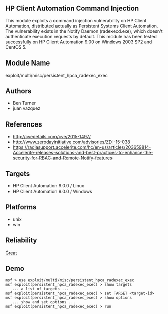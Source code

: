 ## HP Client Automation Command Injection

This module exploits a command injection vulnerability on HP 
Client Automation, distributed actually as Persistent 
Systems Client Automation. The vulnerability exists in the 
Notify Daemon (radexecd.exe), which doesn't authenticate 
execution requests by default. This module has been tested 
successfully on HP Client Automation 9.00 on Windows 2003 
SP2 and CentOS 5.


## Module Name
exploit/multi/misc/persistent_hpca_radexec_exec

## Authors
* Ben Turner
* juan vazquez


## References
* http://cvedetails.com/cve/2015-1497/
* http://www.zerodayinitiative.com/advisories/ZDI-15-038
* https://radiasupport.accelerite.com/hc/en-us/articles/203659814-Accelerite-releases-solutions-and-best-practices-to-enhance-the-security-for-RBAC-and-Remote-Notify-features



## Targets
* HP Client Automation 9.0.0 / Linux
* HP Client Automation 9.0.0 / Windows


## Platforms
* unix
* win

## Reliability
[Great](https://github.com/rapid7/metasploit-framework/wiki/Exploit-Ranking)

## Demo

```
msf > use exploit/multi/misc/persistent_hpca_radexec_exec
msf exploit(persistent_hpca_radexec_exec) > show targets
   ... a list of targets ...
msf exploit(persistent_hpca_radexec_exec) > set TARGET <target-id>
msf exploit(persistent_hpca_radexec_exec) > show options
   ... show and set options ...
msf exploit(persistent_hpca_radexec_exec) > run
```
    
    